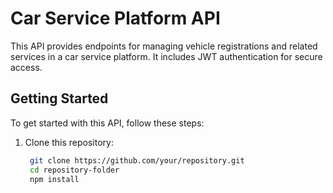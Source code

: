 # Car Service Platform API

This API provides endpoints for managing vehicle registrations and related services in a car service platform. It includes JWT authentication for secure access.

## Getting Started

To get started with this API, follow these steps:

1. Clone this repository:
   ```bash
    git clone https://github.com/your/repository.git
    cd repository-folder
    npm install
   ```
